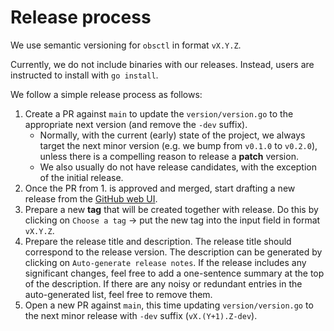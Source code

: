 # Release process

We use semantic versioning for `obsctl` in format `vX.Y.Z`.

Currently, we do not include binaries with our releases. Instead, users are instructed to install with `go install`.

We follow a simple release process as follows:
1. Create a PR against `main` to update the `version/version.go` to the appropriate next version (and remove the `-dev` suffix).
   - Normally, with the current (early) state of the project, we always target the next minor version (e.g. we bump from `v0.1.0` to `v0.2.0`), unless there is a compelling reason to release a **patch** version.
   - We also usually do not have release candidates, with the exception of the initial release.
2. Once the PR from 1. is approved and merged, start drafting a new release from the [GitHub web UI](https://github.com/observatorium/obsctl/releases/new).
3. Prepare a new **tag** that will be created together with release. Do this by clicking on `Choose a tag` -> put the new tag into the input field in format `vX.Y.Z`.
4. Prepare the release title and description. The release title should correspond to the release version. The description can be generated by clicking on `Auto-generate release notes`. If the release includes any significant changes, feel free to add a one-sentence summary at the top of the description. If there are any noisy or redundant entries in the auto-generated list, feel free to remove them.
5. Open a new PR against `main`, this time updating `version/version.go` to the next minor release with `-dev` suffix (`vX.(Y+1).Z-dev`).